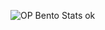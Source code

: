![OP Bento Stats](https://opbento.vercel.app/api/bento?n=Subhadeep%20Roy&i=https%3A%2F%2Fi.postimg.cc%2FmkHDT7zq%2Fsubha.jpg&g=subhadeeproy3902&x=mvp_Subha)
ok
